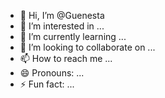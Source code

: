 - 👋 Hi, I’m @Guenesta
- 👀 I’m interested in ...
- 🌱 I’m currently learning ...
- 💞️ I’m looking to collaborate on ...
- 📫 How to reach me ...
- 😄 Pronouns: ...
- ⚡ Fun fact: ...

<!---
Guenesta/Guenesta is a ✨ special ✨ repository because its `README.md` (this file) appears on your GitHub profile.
You can click the Preview link to take a look at your changes.
--->
